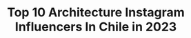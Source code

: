 ---
title: Top 10 Architecture Instagram Influencers In Chile in 2023
description: >-
  Find top architecture Instagram influencers in Chile in 2023. Most popular hashtags: #architecture #chile #city #drone.
platform: Instagram
hits: 16
text_top: Discover the most popular Instagram influencers on inBeat.
text_bottom: Our search engine aggregates 16 Instagram influencers like this in Chile for you to collaborate.
profiles:
  - username: "t_w_o"
    fullname: >-
      Tomás Westenenk Orrego
    bio: >-
      Architect / Photographer
    location: "Chile"
    followers: 124791
    engagement: 125
    commentsToLikes: 0.022930
    id: ck6tiba060e3o0j711u3pz1nw
    verified: false
    hashtags: "#chile, #lessismore, #traveltheworld, #composition"
  - username: "arquetipoccp"
    fullname: >-
      Arquetipo CCP
    bio: >-
      Fotógrafo 👉🏼 @sebaguerra . 🌋Naturaleza|🏙Arquitectura|🚀Sensaciones Ahora en:📍Concepción - Chile
    location: "Chile"
    followers: 8610
    engagement: 1572
    commentsToLikes: 0.023372
    id: ck5hs64wfw1zp0i11erd5f7lv
    verified: false
    hashtags: "#concepcion, #gopro, #shotzfromthesky, #instaconce"
  - username: "carlosjohansisco.arq"
    fullname: >-
      C  A  R  L  E  T  T  O
    bio: >-
      A r q u i t e c t u r a & I l u s t r a c i o n INSCRIPCIONES ABIERTAS WORKSHOP 05-06 DICIEMBRE DM - Colaboraciones Entrevista @arch.vizz 👇🏻👇🏻
    location: "Chile"
    followers: 9177
    engagement: 626
    commentsToLikes: 0.102424
    id: ck9wov5i76q5q0j78fzb6f0zp
    verified: false
    hashtags: "#crazy, #architecturedetails, #illustration, #architecturesight"
  - username: "sh_sh_welt"
    fullname: >-
      sh_sh_welt
    bio: >-
      Concrete Taipei and beyond <> All photos taken by me with📱/sony rx100ii <>DM for collabs
    location: "Chile"
    followers: 11517
    engagement: 544
    commentsToLikes: 0.008893
    id: ck8t3qtlx458x0j78ad0oyizn
    verified: false
    hashtags: "#tv, #urbanexplorer, #archaicmag, #buildingstylesgf"
  - username: "arqui_locura"
    fullname: >-
      Arquilocura
    bio: >-
      FACULTAD DE ARQUILOCURA, DISUEÑO Y SONAMBULISMO 📩 Aportes al DM | #arquilocura Contacto: arquilocura.contacto@gmail.com
    location: "Chile"
    followers: 146302
    engagement: 330
    commentsToLikes: 0.010812
    id: ck14kp2dgqllq0i19zgfl04lg
    verified: false
    hashtags: "#architecture, #faua, #arqui, #arquitecto"
  - username: "fitnessok"
    fullname: >-
      fitnessok
    bio: >-
      Kinesiólogo UFT 🌎 amante del fitness y la vida sana. Stgo. Chile 🆑 🇨🇱❤️😍💪🏼✈️. Kine deportiva/ FAST Fitness/ Sportlife Chile
    location: "Chile"
    followers: 5431
    engagement: 1058
    commentsToLikes: 0.012753
    id: ckf5rjd7bcvyq0j23cvcl4nz7
    verified: false
    hashtags: "#beauty, #fitnessmotivation, #cityphotography, #me"
  - username: "babisanoja"
    fullname: >-
      #MírateConOtrosOjos
    bio: >-
      •Arquitecta Fundadora @eterea.estudio •Amor Propio & BoPo #barriguitalove ❤️ •Podcaster @conrollos.sinfiltros 🎙 •Part-time YouTuber 📸
    location: "Chile"
    followers: 17205
    engagement: 638
    commentsToLikes: 0.021430
    id: ck9hbg1yfgo790j78iujxprlp
    verified: false
    hashtags: "#gasometros, #gasholders, #arquitecturaudp, #feminismo"
  - username: "d_pinilla"
    fullname: >-
      Daniel Pinilla
    bio: >-
      Arquitecto_fotógrafo_CCP👉SCL.
    location: "Chile"
    followers: 7798
    engagement: 587
    commentsToLikes: 0.031077
    id: ck0u6s3vs2sx10i19bxhoi6pm
    verified: false
    hashtags: "#santiagocityscape, #chilegram, #recorriendochile, #southamerica"
  - username: "santiagodechile.cl"
    fullname: >-
      Juan Carlos Rodríguez
    bio: >-
      🧔🏻 Enamorado de ella 💙 Sí, de Santiago ¿Me acompañas? 🌇 Disfrútala, cuídala, valórala 📩 santiagodechile.ig@gmail.com
    location: "Chile"
    followers: 142246
    engagement: 286
    commentsToLikes: 0.028650
    id: ck0w4xamx0v6u0i198jkcxlz0
    verified: false
    hashtags: "#santiagoadicto, #photography, #drone, #chile"
  - username: "anoquet"
    fullname: >-
      Alexis Noquet Photography
    bio: >-
      Wide & Colorfull Photography French 🇫🇷 | live in Uruguay 🇺🇾 | Traveler 🌎 | morning sleeper😴 and Sunset & night shooter 📸 Todas las fotos en venta 👉DM
    location: "Chile"
    followers: 2252
    engagement: 1005
    commentsToLikes: 0.029485
    id: ck6tyx7zj6djz0j71gclojbhy
    verified: false
    hashtags: "#earthpix, #rutadelfindelmundo, #descubreuruguayfotos, #wekeepmoments"
---